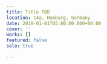 ```yaml
---
title: Title TBD
location: 14a, Hamburg, Germany
date: 2019-01-01T05:00:00.000+00:00
cover: ''
works: []
featured: false
solo: true

---
```

